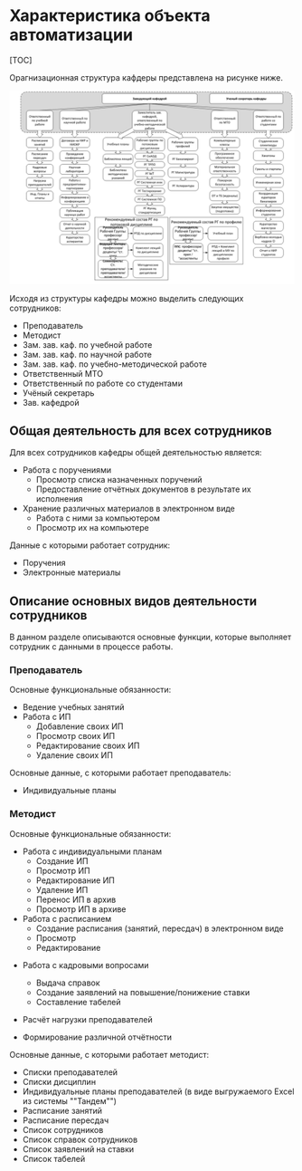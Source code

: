 # Характеристика объекта автоматизации

[TOC]



Орагнизационная структура кафдеры представлена на рисунке ниже.

![Структура кафедры](./media/Структура_кафедры.png)



Исходя из структуры кафедры можно выделить следующих сотрудников:

- Преподаватель
- Методист
- Зам. зав. каф. по учебной работе
- Зам. зав. каф. по научной работе
- Зам. зав. каф. по учебно-методической работе
- Ответственный МТО
- Ответственный по работе со студентами
- Учёный секретарь
- Зав. кафедрой



## Общая деятельность для всех сотрудников



Для всех сотрудников кафедры общей деятельностью является:

- Работа с поручениями
  - Просмотр списка назначенных поручений
  - Предоставление отчётных документов в результате их исполнения
- Хранение различных материалов в электронном виде
  - Работа с ними за компьютером
  - Просмотр их на компьютере



Данные с которыми работает сотрудник:

- Поручения
- Электронные материалы



## Описание основных видов деятельности сотрудников

В данном разделе описываются основные функции, которые выполняет сотрудник с данными в процессе работы.



### Преподаватель

Основные функциональные обязанности:

- Ведение учебных занятий
- Работа с ИП
  - Добавление своих ИП
  - Просмотр своих ИП
  - Редактирование своих ИП
  - Удаление своих ИП



Основные данные, с которыми работает преподаватель:

- Индивидуальные планы



### Методист

Основные функциональные обязанности:

- Работа с индивидуальными планам
  - Создание ИП
  - Просмотр ИП
  - Редактирование ИП
  - Удаление ИП
  - Перенос ИП в архив
  - Просмотр ИП в архиве
- Работа с расписанием
  - Создание расписания (занятий, пересдач) в электронном виде
  - Просмотр
  - Редактирование

* Работа с кадровыми вопросами
  * Выдача справок
  * Создание заявлений на повышение/понижение ставки
  * Составление табелей

* Расчёт нагрузки преподавателей
* Формирование различной отчётности



Основные данные, с которыми работает методист:

- Списки преподавателей
- Списки дисциплин
- Индивидуальные планы преподавателей (в виде выгружаемого Excel из системы ""Тандем"")
- Расписание занятий
- Расписание пересдач
- Список сотрудников
- Список справок сотрудников
- Список заявлений на ставки
- Список табелей

